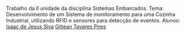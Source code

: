 ﻿Trabalho da II unidade da disciplina Sistemas Embarcados.
Tema: Desenvolvimento de um Sistema de monitoramento para uma Cozinha Industrial, utilizando RFID e sensores para detecção de eventos.
Alunos: [Isaac de Jesus Siva](https://github.com/Deaple)
        [Giltean Tavares Pires](https://github.com/giltean)
